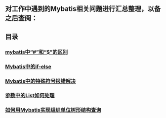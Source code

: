 ## 对工作中遇到的Mybatis相关问题进行汇总整理，以备之后查阅：
## 目录
### [mybatis中“#”和“$”的区别]()
### [Mybatis中的if-else]()
### [Mybatis中的特殊符号报错解决]()
### [参数中的List如何处理]()
### [如何用Mybatis实现组织单位树形结构查询]()



